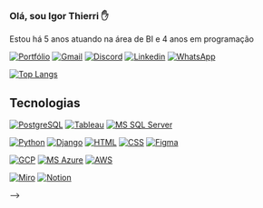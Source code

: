 <!--
**igorthierri18/igorthierri18** is a ✨ _special_ ✨ repository because its `README.md` (this file) appears on your GitHub profile.
Here are some ideas to get you started:
- 🔭 I’m currently working on ...
- 🌱 I’m currently learning ...
- 👯 I’m looking to collaborate on ...
- 🤔 I’m looking for help with ...
- 💬 Ask me about ...
- 📫 How to reach me: ...
- 😄 Pronouns: ...
- ⚡ Fun fact: ...
-->
### Olá, sou Igor Thierri ✋
Estou há 5 anos atuando na área de BI e 4 anos em programação

[![Portfólio](https://img.shields.io/badge/Blogger-FF5722?style=for-the-badge&logo=blogger&logoColor=white)](https://app.powerbi.com/view?r=eyJrIjoiZGQ4OTMyZTEtZmFmMS00NTJhLWIzNzgtYTU5ZTc0MDM1NTc1IiwidCI6ImI1MzBiMGRmLWZiMmEtNDZlMC1hMTY4LTQwNWZjY2NmMWE5NCJ9&pageName=ReportSection)
[![Gmail](https://img.shields.io/badge/Gmail-D14836?style=for-the-badge&logo=gmail&logoColor=white)](https://bit.ly/3qIIkNo)
[![Discord](https://img.shields.io/badge/Discord-7289DA?style=for-the-badge&logo=discord&logoColor=white)](Genial#0487)
[![Linkedin](https://img.shields.io/badge/LinkedIn-0077B5?style=for-the-badge&logo=linkedin&logoColor=white)](https://www.linkedin.com/in/igor-thierri-594706180/)
[![WhatsApp](https://img.shields.io/badge/WhatsApp-25D366?style=for-the-badge&logo=whatsapp&logoColor=white)](https://api.whatsapp.com/send?1=pt_BR&phone=5511984155901)

[![Top Langs](https://github-readme-stats.vercel.app/api/top-langs/?username=igorthierri18&layout=compact)](https://github.com/igorthierri18/github-readme-stats)

## Tecnologias

[![PostgreSQL](https://img.shields.io/badge/PostgreSQL-316192?style=for-the-badge&logo=postgresql&logoColor=white)]()
[![Tableau](https://img.shields.io/badge/Tableau-E97627?style=for-the-badge&logo=Tableau&logoColor=white)]()
[![MS SQL Server](https://img.shields.io/badge/Microsoft_SQL_Server-CC2927?style=for-the-badge&logo=microsoft-sql-server&logoColor=white)]()

[![Python](https://img.shields.io/badge/Python-14354C?style=for-the-badge&logo=python&logoColor=white)]()
[![Django](https://img.shields.io/badge/Django-092E20?style=for-the-badge&logo=django&logoColor=white)]()
[![HTML](https://img.shields.io/badge/HTML5-E34F26?style=for-the-badge&logo=html5&logoColor=white)]()
[![CSS](https://img.shields.io/badge/CSS3-1572B6?style=for-the-badge&logo=css3&logoColor=white)]()
[![Figma](https://img.shields.io/badge/Figma-F24E1E?style=for-the-badge&logo=figma&logoColor=white)]()

[![GCP](https://img.shields.io/badge/Google_Cloud-4285F4?style=for-the-badge&logo=google-cloud&logoColor=white)]()
[![MS Azure](https://img.shields.io/badge/Microsoft_Azure-0089D6?style=for-the-badge&logo=microsoft-azure&logoColor=white)]()
[![AWS](https://img.shields.io/badge/Amazon_AWS-232F3E?style=for-the-badge&logo=amazon-aws&logoColor=white)]()


[![Miro](https://img.shields.io/badge/Miro-050038?style=for-the-badge&logo=Miro&logoColor=white)]()
[![Notion](https://img.shields.io/badge/Notion-000000?style=for-the-badge&logo=notion&logoColor=white)]()

-->
	
